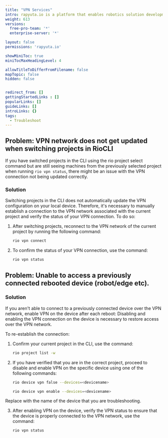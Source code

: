 ```yaml
---
title: "VPN Services"
intro: rapyuta.io is a platform that enables robotics solution development by providing the necessary software infrastructure and facilitating the interaction between multiple stakeholders who contribute to the solution development.
weight: 613
versions:
  free-pro-team: '*'
  enterprise-server: '*'

layout: false
permissions: 'rapyuta.io'

showMiniToc: true
miniTocMaxHeadingLevel: 4

allowTitleToDifferFromFilename: false
mapTopic: false
hidden: false


redirect_from: []
gettingStartedLinks : []
popularLinks: []
guideLinks: []
introLinks: {}
tags:
  - Troubleshoot
---
```


## Problem: VPN network does not get updated when switching projects in RioCLI

If you have switched projects in the CLI using the rio project select command but are still seeing machines from the previously selected project when running `rio vpn status`, there might be an issue with the VPN connection not being updated correctly.

### Solution

Switching projects in the CLI does not automatically update the VPN configuration on your local device. Therefore, it's necessary to manually establish a connection to the VPN network associated with the current project and verify the status of your VPN connection. To do so:

1. After switching projects, reconnect to the VPN network of the current project by running the following command:

    ```Bash
    rio vpn connect
    ```

2. To confirm the status of your VPN connection, use the command:

    ```Bash
    rio vpn status
    ```

## Problem: Unable to access a previously connected rebooted device (robot/edge etc).

### Solution

If you aren't able to connect to a previously connected device over the VPN network, enable VPN on the device after each reboot: Disabling and enabling the VPN connection on the device is necessary to restore access over the VPN network. 

To re-establish the connection:

1. Confirm your current project in the CLI, use the command:

    ```Bash
    rio project list -w 
    ```

2. If you have verified that you are in the correct project, proceed to disable and enable VPN on the specific device using one of the following commands:

    ```Bash
    rio device vpn false --devices=<devicename>
    ```

    ```Bash
    rio device vpn enable --devices=<devicename>
    ```

Replace <devicename> with the name of the device that you are troubleshooting.

3. After enabling VPN on the device, verify the VPN status to ensure that the device is properly connected to the VPN network, use the command:

    ```Bash
    rio vpn status
    ```




